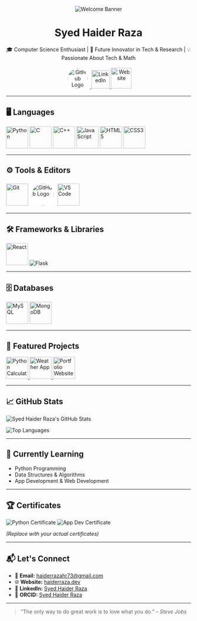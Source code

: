 <p align="center">
  <img src="https://img.shields.io/badge/🚀%20Welcome%20to%20My%20GitHub-✨-FF5733?style=for-the-badge&logo=github" alt="Welcome Banner"/>
</p>

<h1 align="center">Syed Haider Raza</h1>
<p align="center">
  🎓 Computer Science Enthusiast | 🚀 Future Innovator in Tech & Research | 💡 Passionate About Tech & Math
</p>

<p align="center">
  <!-- GitHub -->
  <a href="https://github.com/SyedHaiderRaza110" title="GitHub Profile">
    <img src="https://upload.wikimedia.org/wikipedia/commons/a/ae/Github-desktop-logo-symbol.svg"
         width="55" height="55" alt="GitHub Logo"
         style="background:white; border-radius:50%; padding:6px;"/>
  </a>

  <!-- LinkedIn -->
  <a href="https://www.linkedin.com/in/syed-haider-raza110" title="LinkedIn Profile">
    <img src="https://cdn.jsdelivr.net/gh/devicons/devicon/icons/linkedin/linkedin-original.svg" 
         width="50" height="50" alt="LinkedIn"/>
  </a>


  <!-- Website (blue globe PNG hosted on Wikimedia Commons) -->
  <a href="https://haiderraza.dev" title="Personal Website">
    <img src="[https://upload.wikimedia.org/wikipedia/commons/thumb/1/12/Globe_icon_blue_2.png/600px-Globe_icon_blue_2.png](https://upload.wikimedia.org/wikipedia/commons/9/97/The_Earth.svg)" width="56" height="56" alt="Website"/>
  </a>
</p>






---

## 🖥️ Languages

<p align="left">
  <img src="https://cdn.jsdelivr.net/gh/devicons/devicon/icons/python/python-original.svg" title="Python" width="60" height="60"/>
  <img src="https://cdn.jsdelivr.net/gh/devicons/devicon/icons/c/c-original.svg" title="C" width="60" height="60"/>
  <img src="https://cdn.jsdelivr.net/gh/devicons/devicon/icons/cplusplus/cplusplus-original.svg" title="C++" width="60" height="60"/>
  <img src="https://cdn.jsdelivr.net/gh/devicons/devicon/icons/javascript/javascript-original.svg" title="JavaScript" width="60" height="60"/>
  <img src="https://cdn.jsdelivr.net/gh/devicons/devicon/icons/html5/html5-original.svg" title="HTML5" width="60" height="60"/>
  <img src="https://cdn.jsdelivr.net/gh/devicons/devicon/icons/css3/css3-original.svg" title="CSS3" width="60" height="60"/>
</p>

---

## ⚙️ Tools & Editors

<p align="left">
  <img src="https://cdn.jsdelivr.net/gh/devicons/devicon/icons/git/git-original.svg" title="Git" width="60" height="60"/>
   <img src="https://upload.wikimedia.org/wikipedia/commons/a/ae/Github-desktop-logo-symbol.svg" width="60" height="60" alt="GitHub Logo"
         style="background:white; border-radius:50%; padding:6px;"/>
  <img src="https://cdn.jsdelivr.net/gh/devicons/devicon/icons/vscode/vscode-original.svg" title="VS Code" width="60" height="60"/>
</p>

---

## 🛠️ Frameworks & Libraries

<p align="left">
  <img src="https://cdn.jsdelivr.net/gh/devicons/devicon/icons/react/react-original.svg" title="React" width="60" height="60"/>
  <img src="https://img.shields.io/badge/Flask-000000?style=for-the-badge&logo=flask&logoColor=white" title="Flask"/>
</p>

---

## 🗄️ Databases

<p align="left">
  <img src="https://cdn.jsdelivr.net/gh/devicons/devicon/icons/mysql/mysql-original.svg" title="MySQL" width="60" height="60"/>
  <img src="https://cdn.jsdelivr.net/gh/devicons/devicon/icons/mongodb/mongodb-original.svg" title="MongoDB" width="60" height="60"/>
</p>

---

## 📌 Featured Projects

<p align="left">
  <a href="https://github.com/SyedHaiderRaza110/Python-Calculator" title="Python Calculator: A simple calculator project">
    <img src="https://cdn.jsdelivr.net/gh/devicons/devicon/icons/python/python-original.svg" width="60" height="60" alt="Python Calculator"/>
  </a>
  <a href="https://github.com/SyedHaiderRaza110/Weather-App" title="Weather App: React-based weather application fetching live data">
    <img src="https://cdn.jsdelivr.net/gh/devicons/devicon/icons/react/react-original.svg" width="60" height="60" alt="Weather App"/>
  </a>
  <a href="https://github.com/SyedHaiderRaza110/Personal-Website" title="Personal Portfolio Website: Built with JavaScript">
    <img src="https://cdn.jsdelivr.net/gh/devicons/devicon/icons/javascript/javascript-original.svg" width="60" height="60" alt="Portfolio Website"/>
  </a>
</p>



---

## 📈 GitHub Stats

![Syed Haider Raza's GitHub Stats](https://github-readme-stats.vercel.app/api?username=SyedHaiderRaza110&show_icons=true&hide_title=true&count_private=true&hide=prs&theme=radical)

![Top Languages](https://github-readme-stats.vercel.app/api/top-langs/?username=SyedHaiderRaza110&langs_count=10&layout=compact&theme=radical)

---

## 🌱 Currently Learning

- Python Programming  
- Data Structures & Algorithms  
- App Development & Web Development  

---

## 🏆 Certificates

<p>
  <img src="https://img.shields.io/badge/Python-Certificate-3670A0?style=for-the-badge&logo=python&logoColor=white" alt="Python Certificate"/>
  <img src="https://img.shields.io/badge/App-Development-Certificate-F7DF1E?style=for-the-badge&logo=appveyor&logoColor=white" alt="App Dev Certificate"/>
</p>

*(Replace with your actual certificates)*

---

## 📬 Let's Connect

- 📧 **Email:** [haiderrazahr73@gmail.com](mailto:haiderrazahr73@gmail.com)  
- 🌐 **Website:** [haiderraza.dev](https://haiderraza.dev)  
- 💼 **LinkedIn:** [Syed Haider Raza](https://www.linkedin.com/in/syedhaiderraza-shr)
- 🔎 **ORCID:** [Syed Haider Raza](https://orcid.org/0009-0002-6241-8720)

---

> “The only way to do great work is to love what you do.” – *Steve Jobs*
